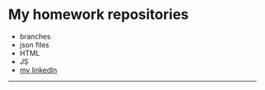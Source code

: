 # My homework repositories

- branches
- json files
- HTML
- JS
- [my linkedIn](https://www.linkedin.com/in/natalya-ruzaeva-b1a74b22a/)


-------
